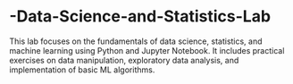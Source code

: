 # -Data-Science-and-Statistics-Lab
This lab focuses on the fundamentals of data science, statistics, and machine learning using Python and Jupyter Notebook. It includes practical exercises on data manipulation, exploratory data analysis, and implementation of basic ML algorithms.
